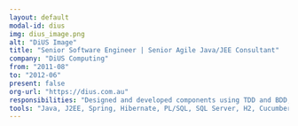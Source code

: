 ```yaml
---
layout: default
modal-id: dius
img: dius_image.png
alt: "DiUS Image"
title: "Senior Software Engineer | Senior Agile Java/JEE Consultant"
company: "DiUS Computing"
from: "2011-08"
to: "2012-06"
present: false
org-url: "https://dius.com.au"
responsibilities: "Designed and developed components using TDD and BDD; contributed to a cloud-based solution for managing patient therapy data."
tools: "Java, J2EE, Spring, Hibernate, PL/SQL, SQL Server, H2, Cucumber, JUnit, Hamcrest, Mockito, Jetty, JBoss, JAXB, Jira, Confluence, Bamboo, CI, Git, XML, Buildr, EclEmma, Eclipse, Talend, JSP, AJAX, JavaScript, jQuery, Apache Tiles, Selenium, Linux"
---
```

